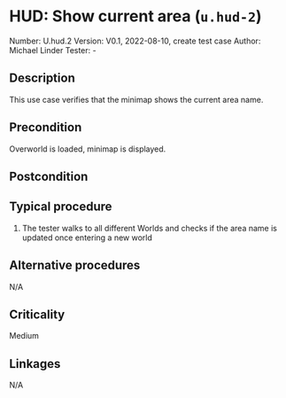 # HUD: Show current area (`u.hud-2`)

Number: U.hud.2
Version: V0.1, 2022-08-10, create test case
Author: Michael Linder
Tester: -

## Description

This use case verifies that the minimap shows the current area name.  

## Precondition

Overworld is loaded, minimap is displayed.

## Postcondition

## Typical procedure

1. The tester walks to all different Worlds and checks if the area name is updated once entering a new world

## Alternative procedures

N/A

## Criticality

Medium

## Linkages

N/A
